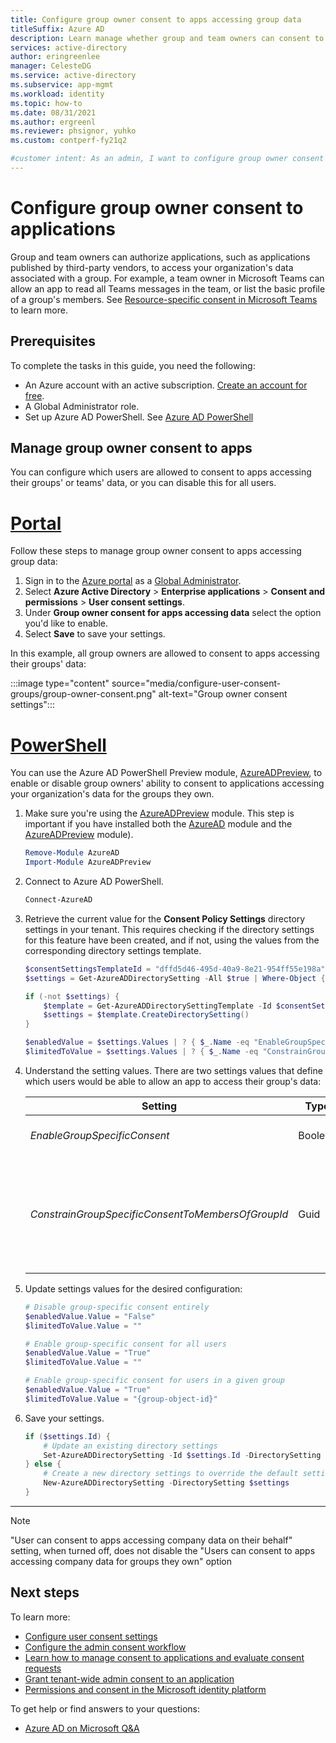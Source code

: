 ```yaml
---
title: Configure group owner consent to apps accessing group data
titleSuffix: Azure AD
description: Learn manage whether group and team owners can consent to applications that will have access to the group or team's data.
services: active-directory
author: eringreenlee
manager: CelesteDG
ms.service: active-directory
ms.subservice: app-mgmt
ms.workload: identity
ms.topic: how-to
ms.date: 08/31/2021
ms.author: ergreenl
ms.reviewer: phsignor, yuhko
ms.custom: contperf-fy21q2

#customer intent: As an admin, I want to configure group owner consent to apps accessing group data using Azure AD
---
```


# Configure group owner consent to applications

Group and team owners can authorize applications, such as applications published by third-party vendors, to access your organization's data associated with a group. For example, a team owner in Microsoft Teams can allow an app to read all Teams messages in the team, or list the basic profile of a group's members. See [Resource-specific consent in Microsoft Teams](/microsoftteams/resource-specific-consent) to learn more.

## Prerequisites

To complete the tasks in this guide, you need the following:

- An Azure account with an active subscription. [Create an account for free](https://azure.microsoft.com/free/?WT.mc_id=A261C142F).
- A Global Administrator role.
- Set up Azure AD PowerShell. See [Azure AD PowerShell](/powershell/azure/)

## Manage group owner consent to apps

You can configure which users are allowed to consent to apps accessing their groups' or teams' data, or you can disable this for all users.

# [Portal](#tab/azure-portal)

Follow these steps to manage group owner consent to apps accessing group data:

1. Sign in to the [Azure portal](https://portal.azure.com) as a [Global Administrator](../roles/permissions-reference.md#global-administrator).
2. Select **Azure Active Directory** > **Enterprise applications** > **Consent and permissions** > **User consent settings**.
3. Under **Group owner consent for apps accessing data** select the option you'd like to enable.
4. Select **Save** to save your settings.

In this example, all group owners are allowed to consent to apps accessing their groups' data:

:::image type="content" source="media/configure-user-consent-groups/group-owner-consent.png" alt-text="Group owner consent settings":::

# [PowerShell](#tab/azure-powershell)

You can use the Azure AD PowerShell Preview module, [AzureADPreview](/powershell/module/azuread/?preserve-view=true&view=azureadps-2.0-preview), to enable or disable group owners' ability to consent to applications accessing your organization's data for the groups they own.

1. Make sure you're using the [AzureADPreview](/powershell/module/azuread/?preserve-view=true&view=azureadps-2.0-preview) module. This step is important if you have installed both the [AzureAD](/powershell/module/azuread/) module and the [AzureADPreview](/powershell/module/azuread/?preserve-view=true&view=azureadps-2.0-preview) module).

    ```powershell
    Remove-Module AzureAD
    Import-Module AzureADPreview
    ```

1. Connect to Azure AD PowerShell.

   ```powershell
   Connect-AzureAD
   ```

1. Retrieve the current value for the **Consent Policy Settings** directory settings in your tenant. This requires checking if the directory settings for this feature have been created, and if not, using the values from the corresponding directory settings template.

    ```powershell
    $consentSettingsTemplateId = "dffd5d46-495d-40a9-8e21-954ff55e198a" # Consent Policy Settings
    $settings = Get-AzureADDirectorySetting -All $true | Where-Object { $_.TemplateId -eq $consentSettingsTemplateId }

    if (-not $settings) {
        $template = Get-AzureADDirectorySettingTemplate -Id $consentSettingsTemplateId
        $settings = $template.CreateDirectorySetting()
    }

    $enabledValue = $settings.Values | ? { $_.Name -eq "EnableGroupSpecificConsent" }
    $limitedToValue = $settings.Values | ? { $_.Name -eq "ConstrainGroupSpecificConsentToMembersOfGroupId" }
    ```

1. Understand the setting values. There are two settings values that define which users would be able to allow an app to access their group's data:

    | Setting       | Type         | Description  |
    | ------------- | ------------ | ------------ |
    | _EnableGroupSpecificConsent_   | Boolean | Flag indicating if groups owners are allowed to grant group-specific permissions. |
    | _ConstrainGroupSpecificConsentToMembersOfGroupId_ | Guid | If _EnableGroupSpecificConsent_ is set to "True" and this value set to a group's object ID, members of the identified group will be authorized to grant group-specific permissions to the groups they own. |

1. Update settings values for the desired configuration:

    ```powershell
    # Disable group-specific consent entirely
    $enabledValue.Value = "False"
    $limitedToValue.Value = ""
    ```

    ```powershell
    # Enable group-specific consent for all users
    $enabledValue.Value = "True"
    $limitedToValue.Value = ""
    ```

    ```powershell
    # Enable group-specific consent for users in a given group
    $enabledValue.Value = "True"
    $limitedToValue.Value = "{group-object-id}"
    ```

1. Save your settings.

    ```powershell
    if ($settings.Id) {
        # Update an existing directory settings
        Set-AzureADDirectorySetting -Id $settings.Id -DirectorySetting $settings
    } else {
        # Create a new directory settings to override the default setting 
        New-AzureADDirectorySetting -DirectorySetting $settings
    }
    ```

---

> [!NOTE]
> "User can consent to apps accessing company data on their behalf" setting, when turned off, does not disable the "Users can consent to apps accessing company data for groups they own" option

## Next steps

To learn more:

* [Configure user consent settings](configure-user-consent.md)
* [Configure the admin consent workflow](configure-admin-consent-workflow.md)
* [Learn how to manage consent to applications and evaluate consent requests](manage-consent-requests.md)
* [Grant tenant-wide admin consent to an application](grant-admin-consent.md)
* [Permissions and consent in the Microsoft identity platform](../develop/v2-permissions-and-consent.md)

To get help or find answers to your questions:

* [Azure AD on Microsoft Q&A](/answers/topics/azure-active-directory.html)
